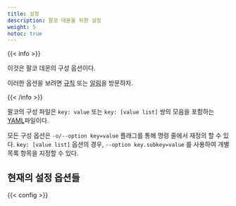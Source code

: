 ```yaml
---
title: 설정
description: 팔코 데몬을 위한 설정
weight: 5
notoc: true
---
```


{{< info >}}

이것은 팔코 데몬의 구성 옵션이다.

이러한 옵션을 보려면 [규칙](https://falco.org/docs/rules/) 또는 [알림](https://falco.org/docs/alerts/)을 방문하자.

{{< /info >}}


팔코의 구성 파일은 `key: value` 또는 `key: [value list]` 쌍의 모음을 포함하는 [YAML](http://www.yaml.org/start.html)파일이다.



모든 구성 옵션은 `-o/--option key=value` 플래그를 통해 명령 줄에서 재정의 할 수 있다. `key: [value list]` 옵션의 경우, `--option key.subkey=value` 를 사용하여 개별 목록 항목을 지정할 수 있다.

## 현재의 설정 옵션들


[comment]: <> (@kris-nova: This data is loaded from the YAML file in data/en/config.yaml)
{{< config >}}
